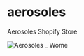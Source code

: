 # aerosoles
Aerosoles Shopify Store

![Aerosoles _ Wome](https://www.awesomescreenshot.com/video/4099824?key=97d9de4f944267634c3aa05bdf673608)
